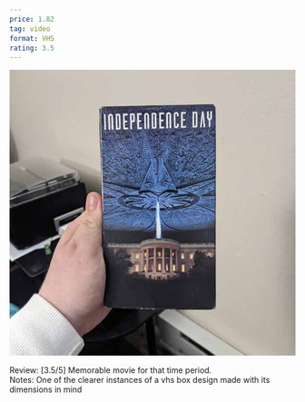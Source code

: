 ```yaml
---
price: 1.82
tag: video
format: VHS
rating: 3.5
---
```

![independenceday](/assets/img/ibuycrap/independenceday.jpg) 

Review: [3.5/5] Memorable movie for that time period.  
Notes: One of the clearer instances of a vhs box design made with its dimensions in mind 